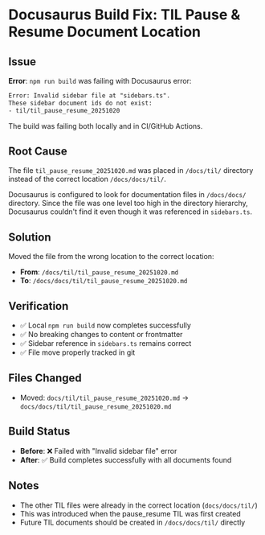 # Docusaurus Build Fix: TIL Pause & Resume Document Location

## Issue

**Error**: `npm run build` was failing with Docusaurus error:

```txt
Error: Invalid sidebar file at "sidebars.ts".
These sidebar document ids do not exist:
- til/til_pause_resume_20251020
```

The build was failing both locally and in CI/GitHub Actions.

## Root Cause

The file `til_pause_resume_20251020.md` was placed in `/docs/til/` directory
instead of the correct location `/docs/docs/til/`.

Docusaurus is configured to look for documentation files in `/docs/docs/`
directory. Since the file was one level too high in the directory hierarchy,
Docusaurus couldn't find it even though it was referenced in `sidebars.ts`.

## Solution

Moved the file from the wrong location to the correct location:

- **From**: `/docs/til/til_pause_resume_20251020.md`
- **To**: `/docs/docs/til/til_pause_resume_20251020.md`

## Verification

- ✅ Local `npm run build` now completes successfully
- ✅ No breaking changes to content or frontmatter
- ✅ Sidebar reference in `sidebars.ts` remains correct
- ✅ File move properly tracked in git

## Files Changed

- Moved: `docs/til/til_pause_resume_20251020.md` →
  `docs/docs/til/til_pause_resume_20251020.md`

## Build Status

- **Before**: ❌ Failed with "Invalid sidebar file" error
- **After**: ✅ Build completes successfully with all documents found

## Notes

- The other TIL files were already in the correct location (`docs/docs/til/`)
- This was introduced when the pause_resume TIL was first created
- Future TIL documents should be created in `/docs/docs/til/` directly
